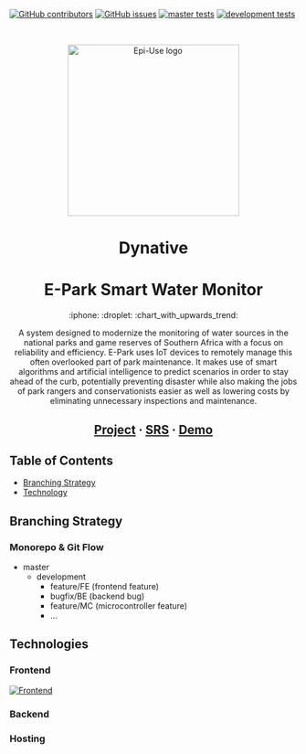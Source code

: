 [![GitHub contributors](https://img.shields.io/github/contributors/COS301-SE-2021/E-Park-Smart-Water-Monitor?color=green&style=flat-square)](https://github.com/COS301-SE-2021/E-Park-Smart-Water-Monitor/graphs/contributors)
[![GitHub issues](https://img.shields.io/github/issues/COS301-SE-2021/E-Park-Smart-Water-Monitor?color=orange&style=flat-square)](https://github.com/COS301-SE-2021/E-Park-Smart-Water-Monitor/issues)
[![master tests](https://img.shields.io/travis/com/COS301-SE-2021/E-Park-Smart-Water-Monitor/master?label=master%20tests&logo=Travis%20CI&style=flat-square)]()
[![development tests](https://img.shields.io/travis/com/COS301-SE-2021/E-Park-Smart-Water-Monitor/development?label=development%20tests&logo=Travis%20CI&style=flat-square)]()

&nbsp;

<p align="center">
<img width="300" src="https://www.epiuse.com/wp-content/uploads/2018/10/Full-Logo.png" alt="Epi-Use logo">
</p>

<h1 align="center">
    Dynative
</h1>

<h1 align="center">
    E-Park Smart Water Monitor
</h1>

<p align="center">
    :iphone: :droplet: :chart_with_upwards_trend:
</p>

<p align="center">
    A system designed to modernize the monitoring of water sources in the national parks and game reserves of Southern Africa with a focus on reliability and efficiency. E-Park uses IoT devices to remotely manage this often overlooked part of park maintenance. It makes use of smart algorithms and artificial intelligence to predict scenarios in order to stay ahead of the curb, potentially preventing disaster while also making the jobs of park rangers and conservationists easier as well as lowering costs by eliminating unnecessary inspections and maintenance.
</p>

<h2 align="center">
  <a href="https://github.com/COS301-SE-2021/E-Park-Smart-Water-Monitor/projects/1">Project</a>
  <span> · </span>
  <a href="/">SRS</a>
  <span> · </span>
  <a href="/">Demo</a>
</h2>

## Table of Contents

- [Branching Strategy](#branching-strategy)
- [Technology](#technologies)



<h2>Branching Strategy</h2>

<h3>Monorepo & Git Flow</h3>

* master
    * development
        * feature/FE (frontend feature)
        * bugfix/BE (backend bug)
        * feature/MC (microcontroller feature)
        * ...

<h2>Technologies</h2>

<h3>Frontend</h3>

[![Frontend](https://img.shields.io/badge/React-%2361dafb?style=for-the-badge&logo=React&logoColor=61dafb&color=20232a)](https://reactjs.org/)

<h3>Backend</h3>

<h3>Hosting</h3>
